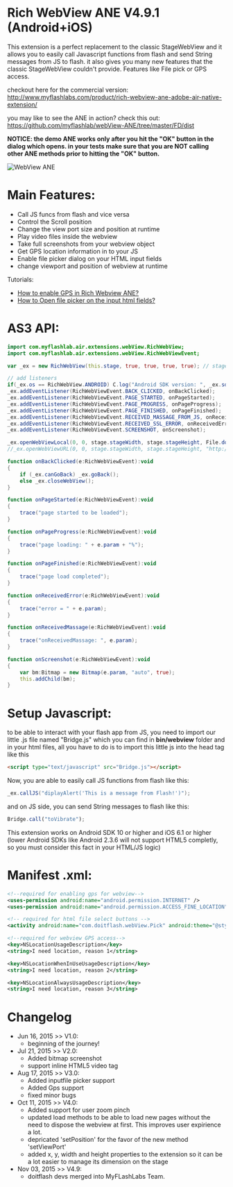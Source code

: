 # Rich WebView ANE V4.9.1 (Android+iOS)
This extension is a perfect replacement to the classic StageWebView and it allows you to easily call Javascript functions from flash and send String messages from JS to flash. it also gives you many new features that the classic StageWebView couldn't provide. Features like File pick or GPS access.

checkout here for the commercial version: http://www.myflashlabs.com/product/rich-webview-ane-adobe-air-native-extension/

you may like to see the ANE in action? check this out: https://github.com/myflashlab/webView-ANE/tree/master/FD/dist

**NOTICE: the demo ANE works only after you hit the "OK" button in the dialog which opens. in your tests make sure that you are NOT calling other ANE methods prior to hitting the "OK" button.**

![WebView ANE](http://myappsnippet.com/wp-content/uploads/2015/06/web-view-adobe-air-extension_preview.jpg)

# Main Features:
* Call JS funcs from flash and vice versa
* Control the Scroll position
* Change the view port size and position at runtime
* Play video files inside the webview
* Take full screenshots from your webview object
* Get GPS location information in to your JS
* Enable file picker dialog on your HTML input fields
* change viewport and position of webview at runtime

Tutorials:
* [How to enable GPS in Rich Webview ANE?](http://myappsnippet.com/adobe-air-stagewebview-gps/)
* [How to Open file picker on the input html fields?](http://myappsnippet.com/adobe-air-html-file-pick-webview/)

# AS3 API:
```actionscript
import com.myflashlab.air.extensions.webView.RichWebView;
import com.myflashlab.air.extensions.webView.RichWebViewEvent;

var _ex = new RichWebView(this.stage, true, true, true, true); // stage, enableBitmapCapture, enableCookies, enableGps, enableZoom

// add listeners
if(_ex.os == RichWebView.ANDROID) C.log("Android SDK version: ", _ex.sdkVersion);
_ex.addEventListener(RichWebViewEvent.BACK_CLICKED, onBackClicked);
_ex.addEventListener(RichWebViewEvent.PAGE_STARTED, onPageStarted);
_ex.addEventListener(RichWebViewEvent.PAGE_PROGRESS, onPageProgress);
_ex.addEventListener(RichWebViewEvent.PAGE_FINISHED, onPageFinished);
_ex.addEventListener(RichWebViewEvent.RECEIVED_MASSAGE_FROM_JS, onReceivedMassage);
_ex.addEventListener(RichWebViewEvent.RECEIVED_SSL_ERROR, onReceivedError);
_ex.addEventListener(RichWebViewEvent.SCREENSHOT, onScreenshot);

_ex.openWebViewLocal(0, 0, stage.stageWidth, stage.stageHeight, File.documentsDirectory.resolvePath("webview/index.html"));
//_ex.openWebViewURL(0, 0, stage.stageWidth, stage.stageHeight, "http://www.google.com");

function onBackClicked(e:RichWebViewEvent):void
{
	if (_ex.canGoBack) _ex.goBack();
	else _ex.closeWebView();
}

function onPageStarted(e:RichWebViewEvent):void
{
	trace("page started to be loaded");
}

function onPageProgress(e:RichWebViewEvent):void
{
	trace("page loading: " + e.param + "%");
}

function onPageFinished(e:RichWebViewEvent):void
{
	trace("page load completed");
}

function onReceivedError(e:RichWebViewEvent):void
{
	trace("error = " + e.param);
}

function onReceivedMassage(e:RichWebViewEvent):void
{
	trace("onReceivedMassage: ", e.param);
}

function onScreenshot(e:RichWebViewEvent):void
{
	var bm:Bitmap = new Bitmap(e.param, "auto", true);
	this.addChild(bm);
}
```

# Setup Javascript:
to be able to interact with your flash app from JS, you need to import our little .js file named "Bridge.js" which you can find in **bin/webview** folder and in your html files, all you have to do is to import this little js into the head tag like this
```html
<script type="text/javascript" src="Bridge.js"></script>
```
Now, you are able to easily call JS functions from flash like this:
```actionscript
_ex.callJS("diplayAlert('This is a message from Flash!')");
```

and on JS side, you can send String messages to flash like this:
```javascript
Bridge.call("toVibrate");
```

This extension works on Android SDK 10 or higher and iOS 6.1 or higher (lower Android SDKs like Android 2.3.6 will not support HTML5 completly, so you must consider this fact in your HTML/JS logic)

# Manifest .xml:
```xml
<!--required for enabling gps for webview-->
<uses-permission android:name="android.permission.INTERNET" />
<uses-permission android:name="android.permission.ACCESS_FINE_LOCATION" />

<!-- required for html file select buttons -->
<activity android:name="com.doitflash.webView.Pick" android:theme="@style/Theme.Transparent" />

<!--required for webview GPS access-->
<key>NSLocationUsageDescription</key>
<string>I need location, reason 1</string>

<key>NSLocationWhenInUseUsageDescription</key>
<string>I need location, reason 2</string>

<key>NSLocationAlwaysUsageDescription</key>
<string>I need location, reason 3</string>
```

# Changelog
- Jun 16, 2015	>> V1.0: 	
  - beginning of the journey!
- Jul 21, 2015	>> V2.0: 	
  - Added bitmap screenshot
  - support inline HTML5 video tag
- Aug 17, 2015	>> V3.0:
  - Added inputfile picker support
  - Added Gps support
  - fixed minor bugs
- Oct 11, 2015	>> V4.0:
  - Added support for user zoom pinch
  - updated load methods to be able to load new pages without the need to dispose the webview at first. This improves user expirience a lot.
  - depricated 'setPosition' for the favor of the new method 'setViewPort'
  - added x, y, width and height properties to the extension so it can be a lot easier to manage its dimension on the stage
- Nov 03, 2015	>> V4.9:	
  - doitflash devs merged into MyFLashLabs Team.
